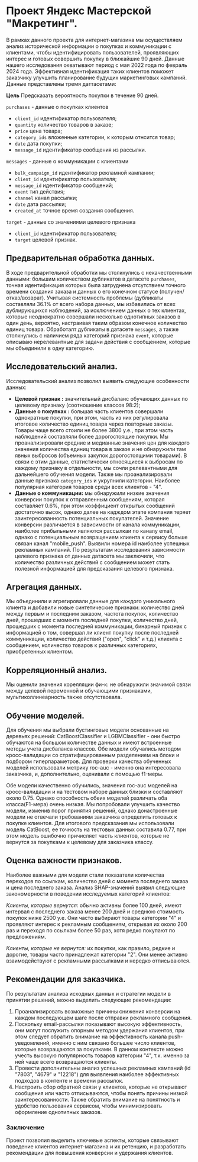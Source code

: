# Проект Яндекс Мастерской "Макретинг".
В рамках данного проекта для интернет-магазина мы осуществляем анализ исторической информации о покупках и коммуникации с клиентами, чтобы идентифицировать пользователей, проявляющих интерес и готовых совершить покупку в ближайшие 90 дней. Данные нашего исследования охватывают период с мая 2022 года по февраль 2024 года. Эффективная идентификация таких клиентов поможет заказчику улучшить планирование будущих маркетинговых кампаний.
Данные представлены тремя даттасетами:

**Цель**
Предсказать вероятность покупки в течение 90 дней.

`purchases` - данные о покупках клиентов
- `client_id` идентификатор пользователя;
- `quantity` количество товаров в заказе;
- `price` цена товара;
- `category_ids` вложенные категории, к которым отнсится товар;
- `date` дата покупки;
- `message_id` идентификатор сообщения из рассылки.

`messages` - данные о коммуникации с клиентами
- `bulk_campaign_id` идентификатор рекламной кампании;
- `client_id` идентификатор пользователя;
- `message_id` идентификатор сообщений;
- `event` тип действия;
- `channel` канал рассылки;
- `date` дата рассылки;
- `created_at` точное время создания сообщения.

`target` - данные со значениями целевого признака
- `client_id` идентификатор пользователя;
- `target` целевой признак.

## Предварительная обработка данных.

В ходе предварительной обработки мы столкнулись с некачественными данными: большим количеством дубликатов в датасете `purchases`, точная идентификация которых была затруднена отсутствием точного времени создания заказа и данных о его конечном статусе (получен/отказ/возврат). Учитывая системность проблемы (дубликаты составляли 36.1% от всего набора данных, мы избавились от всех дублирующихся наблюдений, за исключением данных о тех клиентах, которые неоднократно совершали несколько однотипных заказов в один день, вероятно, настраивая таким образом конечное количество единиц товара. Обработалт дубликаты в датасете `messages`, а также столкнулись с наличием ряда категорий признака `event`, которые описываю нерелевантные для задачи действия с сообщением, которые мы объединили в одну категорию.

## Исследовательский анализ.

Исследовательский анализ позволил выявить следующие особенности данных:
- **Целевой признак :** значительный дисбаланс обучающих данных по целевому признаку (соотношение классов 98:2);
- **Данные о покупках :** большая часть клиентов совершали однократные покупки, при этом, часть из них регулировала итоговое количество единиц товара через повторные заказы. Товары чаще всего стоили не более 3800 у.е., при этом часть наблюдений составляли более дорогостоящие покупки. Мы проанализировали средние и медианные значения цен для каждого значения количества единиц товара в заказе и не обнаружили там явных выбросов (объемных закупок дорогостоящими товарами). В связи с этим данные, статистически относящиеся к выбросам по каждому признаку в отдельности, мы сочли релевантными для дальнейшего обучения модели. Также мы проанализировали данные признака `category_ids` и укрупнили категории. Наиболее популярная категория товаров среди всех клиентов - "4". 
- **Данные о коммуникации:**  мы обнаружили низкие значения конверсии покупок к отправленным сообщениям, которая составляет 0.6%, при этом коэффициент открытых сообщений достаточно высок, однако далее на кадждом этапе компания теряет заинтересованность потенциальных покупателей. Значение конверсии различается в зависимости от канала коммуникации, наиболее прибыльными являются рассылкаи по каналу email, однако с потенциальным возвращением клиента к сервису больше связан канал "mobile_push". Выявили номера id наиболее успешных рекламных кампаний. По результатам исследования зависимости целевого признака от данных датасета мы заключили, что количество различных действий с сообщением может стать полезной информацией для предсказания целевого признака.

## Агрегация данных.
Мы объединили и агрегировали данные для каждого уникального клиента и добавили новые синтетические признаки: количество дней между первым и последним заказом, частота покупок, количество дней, прошедших с момента последней покупки, количество дней, прошедших с момента последней коммуникации, бинарный признак с информацией о том, совершал ли клиент покупку после последней коммуникации, количество действий ("open", "click" и т.д.) клиента с сообщением, количество товаров к различных категориях, приобретенных клиентом.

## Корреляционный анализ.
Мы оценили значения корелляции фи-к: не обнаружили значимой связи между целевой переменной и обучающими признаками, мультиколлинеарность также отсутствовала.

## Обучение моделей.

Для обучения мы выбрали бустинговые модели основанные на деревьях решений: CatBoostClassifier и LGBMClassifier - они быстро обучаются на большом количестве данных и имеют встроенные методы учета дисбаланса классов. Обе модели обучались методом кросс-валидации со стратифицированным разделением на блоки и подбором гиперпараметров. Для проверки качества обученных моделей использовали метрику roc-auc - именно она интересовала заказчика, и, дополнительно, оценивали с помощью f1-меры.

Обе модели качественно обучились, значения roc-auc моделей на кросс-валидации и на тестовом наборе данных близки и составляют около 0.75. Однако способность обеих моделей различать оба класса(F1-мера) очень низкая. Мы попробовали улучшить качество модели, изменив порог принятия решений, однако донастроенные модели не отвечали требованиям заказчика определить готовых к покупке клиентов. Для итогового предсказания мы использовали модель CatBoost, ее точность на тестовых данных составила 0.77, при этом модель ошибочно причисляет часть клиентов, которые не вернутся за покупками к целевому для заказчика классу. 

## Оценка важности признаков.

Наиболее важными для модели стали показатели количества переходов по ссылкам, количество дней с момента последнего заказа и цена последнего заказа. Анализ SHAP-значений выявил следующие закономерности в поведении исследуемых категорий клиентов:

*Клиенты, которые вернутся:* обычно активны более 100 дней, имеют интервал с последнего заказа менее 200 дней и среднюю стоимость покупок ниже 2500 у.е. Они часто выбирают товары категории "4" и проявляют интерес к рекламным сообщениям, открывая их около 200 раз и переходя по ссылкам более 50 раз, хотя редко покупают по предложениям.

*Клиенты, которые не вернутся:* их покупки, как правило, редкие и дорогие, товары часто принадлежат категории "2". Они менее активно взаимодействуют с рекламными рассылками и нередко отписываются.

## Рекомендации для заказчика.

По результатам анализа исходных данных и стратегии модели в принятии решений, можно выделить следующие рекомендации:

1) Проанализировать возможные причины снижения конверсии на каждом последующем шаге после отправки рекламного сообщения.
2) Поскольку email-рассылки показывают высокую эффективность, они могут послужить опорным методом удержания клиентов, при этом следует обратить внимание на эффективность канала push-уведомлений, именно с ним связано большее число клиентов, которые возвращаются за покупками. В данном контексте можно учесть высокую популярность товаров категории "4", т.к. именно за ней чаще всего возвращаются клиенты.
3) Провести дополнительны анализ успешных рекламных кампаний (id "7803", "4679" и "12218") для выявления наиболее эффективных подходов в контенте и времени рассылок.
4) Настроить сбор обратной связи у клиентов, которые не открывают сообщения или часто отписываются, чтобы понять причины низкой заинтересованности. Также обратить внимание на понятность и удобство пользования сервисом, чтобы минимизировать оформление однотипных заказов.

### Заключение

Проект позволил выделить ключевые аспекты, которые связывают поведение клиентов интернет-магазина и их ретенцию, и разработать рекомендации для повышения конверсии и удержания клиентов.
